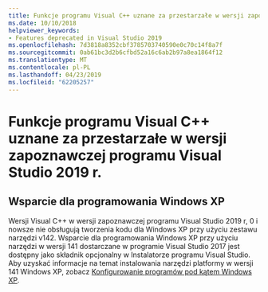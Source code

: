```yaml
---
title: Funkcje programu Visual C++ uznane za przestarzałe w wersji zapoznawczej programu Visual Studio 2019 r.
ms.date: 10/10/2018
helpviewer_keywords:
- Features deprecated in Visual Studio 2019
ms.openlocfilehash: 7d3818a8352cbf3785703740590e0c70c14f8a7f
ms.sourcegitcommit: 0ab61bc3d2b6cfbd52a16c6ab2b97a8ea1864f12
ms.translationtype: MT
ms.contentlocale: pl-PL
ms.lasthandoff: 04/23/2019
ms.locfileid: "62205257"
---
```

# <a name="visual-c-features-deprecated-in-visual-studio-2019-preview"></a>Funkcje programu Visual C++ uznane za przestarzałe w wersji zapoznawczej programu Visual Studio 2019 r.

## <a name="support-for-windows-xp-development"></a>Wsparcie dla programowania Windows XP

Wersji Visual C++ w wersji zapoznawczej programu Visual Studio 2019 r, 0 i nowsze nie obsługują tworzenia kodu dla Windows XP przy użyciu zestawu narzędzi v142. Wsparcie dla programowania Windows XP przy użyciu narzędzi w wersji 141 dostarczane w programie Visual Studio 2017 jest dostępny jako składnik opcjonalny w Instalatorze programu Visual Studio. Aby uzyskać informacje na temat instalowania narzędzi platformy w wersji 141 Windows XP, zobacz [Konfigurowanie programów pod kątem Windows XP](../build/configuring-programs-for-windows-xp.md).